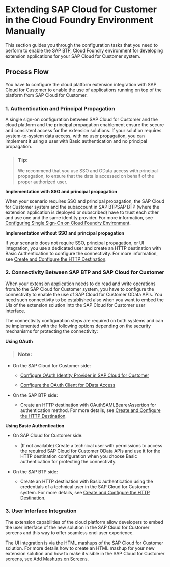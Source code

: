 <!-- loio1150e4395ba6487bad2a7164db7ea417 -->

# Extending SAP Cloud for Customer in the Cloud Foundry Environment Manually

This section guides you through the configuration tasks that you need to perform to enable the SAP BTP, Cloud Foundry environment for developing extension applications for your SAP Cloud for Customer system.



<a name="loio1150e4395ba6487bad2a7164db7ea417__section_c2w_qbf_l2b"/>

## Process Flow

You have to configure the cloud platform extension integration with SAP Cloud for Customer to enable the use of applications running on top of the platform from SAP Cloud for Customer.



### 1. Authentication and Principal Propagation

A single sign-on configuration between SAP Cloud for Customer and the cloud platform and the principal propagation enablement ensure the secure and consistent access for the extension solutions. If your solution requires system-to-system data access, with no user propagation, you can implement it using a user with Basic authentication and no principal propagation.

> ### Tip:  
> We recommend that you use SSO and OData access with principal propagation, to ensure that the data is accessed on behalf of the proper authorized user.

 **Implementation with SSO and principal propagation** 

When your scenario requires SSO and principal propagation, the SAP Cloud for Customer system and the subaccount in SAP BTPSAP BTP \(where the extension application is deployed or subscribed\) have to trust each other and use one and the same identity provider. For more information, see [Configuring Single Sign-On on Cloud Foundry Environment](configuring-single-sign-on-on-cloud-foundry-environment-6080a92.md).

**Implementation without SSO and principal propagation**

If your scenario does not require SSO, principal propagation, or UI integration, you use a dedicated user and create an HTTP destination with Basic Authentication to configure the connectivity. For more information, see [Create and Configure the HTTP Destination](create-and-configure-the-http-destination-21e50d8.md).



### 2. Connectivity Between SAP BTP and SAP Cloud for Customer

When your extension application needs to do read and write operations from/to the SAP Cloud for Customer system, you have to configure the connectivity to enable the use of SAP Cloud for Customer OData APIs. You need such connectivity to be established also when you want to embed the UIs of the extension solution into the SAP Cloud for Customer user interface.

The connectivity configuration steps are required on both systems and can be implemented with the following options depending on the security mechanisms for protecting the connectivity:

**Using OAuth**

> ### Note:  

-   On the SAP Cloud for Customer side:

    -   [Configure OAuth Identity Provider in SAP Cloud for Customer](configure-oauth-identity-provider-in-sap-cloud-for-customer-40d20a2.md)

    -   [Configure the OAuth Client for OData Access](configure-the-oauth-client-for-odata-access-2c9c02d.md)



-   On the SAP BTP side:

    -   Create an HTTP destination with OAuthSAMLBearerAssertion for authentication method. For more details, see [Create and Configure the HTTP Destination](create-and-configure-the-http-destination-21e50d8.md).



**Using Basic Authentication**

-   On SAP Cloud for Customer side:

    -   \(If not available\) Create a technical user with permissions to access the required SAP Cloud for Customer OData APIs and use it for the HTTP destination configuration when you choose Basic authentication for protecting the connectivity.



-   On the SAP BTP side:

    -   Create an HTTP destination with Basic authentication using the credentials of a technical user in the SAP Cloud for Customer system. For more details, see [Create and Configure the HTTP Destination](create-and-configure-the-http-destination-21e50d8.md).





### 3. User Interface Integration

The extension capabilities of the cloud platform allow developers to embed the user interface of the new solution in the SAP Cloud for Customer screens and this way to offer seamless end-user experience.

The UI integration is via the HTML mashups of the SAP Cloud for Customer solution. For more details how to create an HTML mashup for your new extension solution and how to make it visible in the SAP Cloud for Customer screens, see [Add Mashups on Screens](https://help.sap.com/viewer/5d3ae4aa1f174b2cb6ec625c93ef8884/CLOUD/en-US/98b729dd6d8e1014821a8a1b078819be.html).

